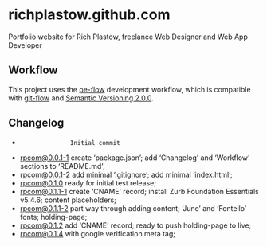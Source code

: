richplastow.github.com
======================

Portfolio website for Rich Plastow, freelance Web Designer and Web App Developer




Workflow
--------

This project uses the [oe-flow](https://github.com/loopdotcoop/oe-flow) development workflow, which is compatible with 
[git-flow](https://github.com/nvie/gitflow/wiki) and [Semantic Versioning 2.0.0](http://semver.org/).




Changelog
---------

+                   Initial commit
+ rpcom@0.0.1-1     create ‘package.json’; add ‘Changelog’ and ‘Workflow’ sections to ‘README.md’; 
+ rpcom@0.0.1-2     add minimal ‘.gitignore’; add minimal ‘index.html’; 
+ rpcom@0.1.0       ready for initial test release; 
+ rpcom@0.1.1-1     create ‘CNAME’ record; install Zurb Foundation Essentials v5.4.6; content placeholders; 
+ rpcom@0.1.1-2     part way through adding content; ‘June’ and ‘Fontello’ fonts; holding-page; 
+ rpcom@0.1.2       add ‘CNAME’ record; ready to push holding-page to live; 
+ rpcom@0.1.4       with google verification meta tag; 